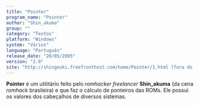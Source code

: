 ```yaml
---
title: "Pointer"
program_name: "Pointer"
author: "Shin_akuma"
group: ""
category: "Textos"
platform: "Windows"
system: "Vários"
language: "Português"
release_date: "20/05/2005"
version: "2.0"
site: "http://shingouki.freefronthost.com/home/Pointer/1.html (fora do ar)"
---
```

<b>Pointer</b> é um utilitário feito pelo <i>romhacker freelancer</i> <b>Shin_akuma</b> (da cena <i>romhack</i> brasileira) e que faz o cálculo de ponteiros das ROMs. Ele possui os valores dos cabeçalhos de diversos sistemas.

